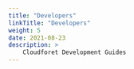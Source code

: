 ```yaml
---
title: "Developers"
linkTitle: "Developers"
weight: 5
date: 2021-08-23
description: >
    Cloudforet Development Guides
---
```

